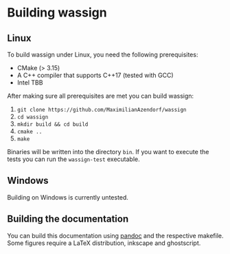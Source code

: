 # Building wassign

## Linux

To build wassign under Linux, you need the following prerequisites:

* CMake (> 3.15)
* A C++ compiler that supports C++17 (tested with GCC)
* Intel TBB 

After making sure all prerequisites are met you can build wassign:

1. `git clone https://github.com/MaximilianAzendorf/wassign`
2. `cd wassign`
3. `mkdir build && cd build`
4. `cmake ..`
5. `make`

Binaries will be written into the directory `bin`. If you want to execute the tests you can run the `wassign-test` executable.

## Windows

Building on Windows is currently untested.

## Building the documentation

You can build this documentation using [pandoc](https://pandoc.org/) and the respective makefile. Some figures require a LaTeX distribution, inkscape and ghostscript.

